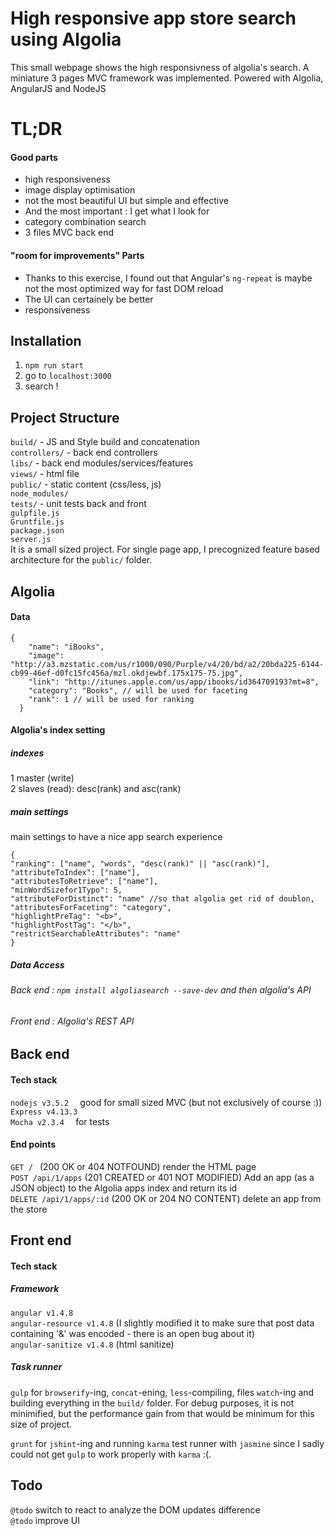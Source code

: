 # High responsive app store search using Algolia

This small webpage shows the high responsivness of algolia's search. A miniature 3 pages MVC framework was implemented.
Powered with Algolia, AngularJS and NodeJS

# TL;DR
#### Good parts
- high responsiveness
- image display optimisation
- not the most beautiful UI but simple and effective
- And the most important : I get what I look for
- category combination search
- 3 files MVC back end

#### "room for improvements" Parts
- Thanks to this exercise, I found out that Angular's `ng-repeat` is maybe not the most optimized way for fast DOM reload
- The UI can certainely be better
- responsiveness


## Installation
1. ```npm run start```
2. go to ```localhost:3000```
3. search !

## Project Structure

```build/``` - JS and Style build and concatenation  
```controllers/``` - back end controllers  
```libs/``` - back end modules/services/features  
```views/``` - html file  
```public/``` - static content (css/less, js)  
```node_modules/ ```   
```tests/``` - unit tests back and front   
```gulpfile.js ```   
```Gruntfile.js  ```  
```package.json ```  
```server.js ```  
It is a small sized project. For  single page app, I precognized feature based architecture for the ```public/``` folder.

## Algolia
#### Data
```
{
    "name": "iBooks", 
    "image": "http://a3.mzstatic.com/us/r1000/090/Purple/v4/20/bd/a2/20bda225-6144-cb99-46ef-d0fc15fc456a/mzl.okdjewbf.175x175-75.jpg",
    "link": "http://itunes.apple.com/us/app/ibooks/id364709193?mt=8",
    "category": "Books", // will be used for faceting
    "rank": 1 // will be used for ranking
  }
```
#### Algolia's index setting

##### indexes
1 master (write)  
2 slaves (read): desc(rank) and asc(rank)

##### main settings
main settings to have a nice app search experience
```
{
"ranking": ["name", "words", "desc(rank)" || "asc(rank)"],
"attributeToIndex": ["name"],
"attributesToRetrieve": ["name"],
"minWordSizefor1Typo": 5,
"attributeForDistinct": "name" //so that algolia get rid of doublon,
"attributesForFaceting": "category",
"highlightPreTag": "<b>",
"highlightPostTag": "</b>",
"restrictSearchableAttributes": "name"
}
```
##### Data Access
###### Back end : ``` npm install algoliasearch --save-dev ``` and then algolia's API
###### Front end : Algolia's REST API

## Back end
#### Tech stack
```nodejs v3.5.2  ``` good for small sized MVC (but not exclusively of course :))  
```Express v4.13.3  ```  
```Mocha v2.3.4  ``` for tests  
#### End points
`GET / ` (200 OK or 404 NOTFOUND) render the HTML page  
`POST /api/1/apps` (201 CREATED or 401 NOT MODIFIED) Add an app (as a JSON object) to the Algolia apps index and return its id  
`DELETE /api/1/apps/:id` (200 OK or 204 NO CONTENT) delete an app from the store

## Front end
#### Tech stack
##### Framework
`angular v1.4.8`  
`angular-resource v1.4.8` (I slightly modified it to make sure that post data containing '&' was encoded - there is an open bug about it)  
`angular-sanitize v1.4.8` (html sanitize)
##### Task runner
`gulp` for `browserify`-ing, `concat`-ening, `less`-compiling, files `watch`-ing and building everything in the `build/` folder. For debug purposes, it is not minimified, but the performance gain from that would be minimum for this size of project.    

`grunt` for `jshint`-ing and running `karma` test runner with `jasmine` since I sadly could not get `gulp` to work properly with `karma` :(.

## Todo
`@todo` switch to react to analyze the DOM updates difference  
`@todo` improve UI







